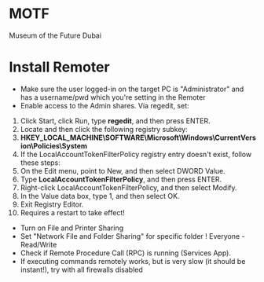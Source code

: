 # MOTF
Museum of the Future Dubai



# Install Remoter


- Make sure the user logged-in on the target PC is "Administrator" and has a username/pwd which you're setting in the Remoter
- Enable access to the Admin shares. Via regedit, set:

1. Click Start, click Run, type **regedit**, and then press ENTER.
2. Locate and then click the following registry subkey:
3. **HKEY_LOCAL_MACHINE\SOFTWARE\Microsoft\Windows\CurrentVersion\Policies\System**
4. If the LocalAccountTokenFilterPolicy registry entry doesn't exist, follow these steps:
5. On the Edit menu, point to New, and then select DWORD Value.
6. Type **LocalAccountTokenFilterPolicy**, and then press ENTER.
7. Right-click LocalAccountTokenFilterPolicy, and then select Modify.
8. In the Value data box, type 1, and then select OK.
9. Exit Registry Editor.
10. Requires a restart to take effect!


- Turn on File and Printer Sharing
- Set "Network File and Folder Sharing" for specific folder ! Everyone - Read/Write 
- Check if Remote Procedure Call (RPC) is running (Services App).
- If executing commands remotely works, but is very slow (it should be instant!), try with all firewalls disabled

